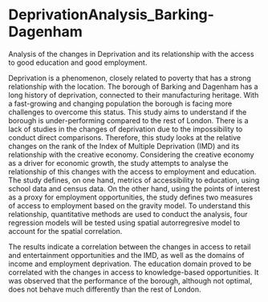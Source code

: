 # DeprivationAnalysis_Barking-Dagenham
Analysis of the changes in Deprivation and its relationship with the access to good education and good employment.

 Deprivation is a phenomenon, closely related to poverty that has a strong relationship with the location. The borough of Barking and Dagenham has a long history of deprivation, connected to their manufacturing heritage. With a fast-growing and changing population the borough is facing more challenges to overcome this status. This study aims to understand if the borough is under-performing compared to the rest of London. There is a lack of studies in the changes of deprivation due to the impossibility to conduct direct comparisons. Therefore, this study looks at the relative changes on the rank of the Index of Multiple Deprivation (IMD) and its relationship with the creative economy. Considering the creative economy as a driver for economic growth, the study attempts to analyse the relationship of this changes with the access to employment and education. The study defines, on one hand, metrics of accessibility to education, using school data and census data. On the other hand, using the points of interest as a proxy for employment opportunities, the study defines two measures of access to employment based on the gravity model. To understand this relationship, quantitative methods are used to conduct the analysis, four regression models will be tested using spatial autorregresive model to account for the spatial correlation. 

The results indicate a correlation between the changes in access to retail and entertainment opportunities and the IMD, as well as the domains of income and employment deprivation. The education domain proved to be correlated with the changes in access to knowledge-based opportunities. It was observed that the performance of the borough, although not optimal, does not behave much differently than the rest of London.

